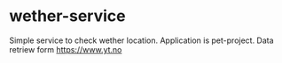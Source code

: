 # wether-service
Simple service to check wether location. Application is pet-project. Data retriew form https://www.yt.no
